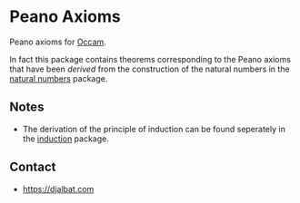 # Peano Axioms

Peano axioms for [Occam](https://occam.science).

In fact this package contains theorems corresponding to the Peano axioms that have been *derived* from the construction of the natural numbers in the [natural numbers](https://openmathematics.org/#natural-numbers) package.

## Notes

* The derivation of the principle of induction can be found seperately in the [induction](https://openmathematics.org/#induction) package.

## Contact

* https://djalbat.com
